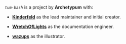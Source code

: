 _`tum-bash`_ is a project by **Archetypum** with:

 - [**Kinderfeld**](https://github.com/Kinderfeld) as the lead maintainer and initial creator.

 - [**WretchOfLights**](https://github.com/WretchOfLights) as the documentation engineer.

 - [**wazups**](https://github.com/wazups) as the illustrator.
